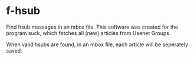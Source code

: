 # f-hsub
Find hsub messages in an mbox file.
This software was created for the program suck,
which fetches all (new) articles from Usenet Groups.

When valid hsubs are found, in an mbox file, each article will be seperately saved.
